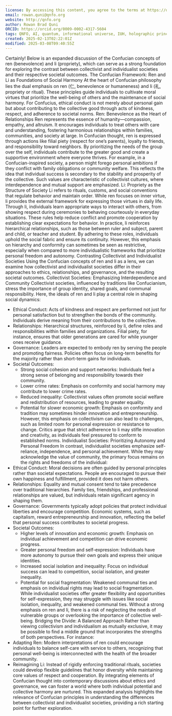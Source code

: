 ```yaml
---
license: By accessing this content, you agree to the terms at https://qnfo.org/LICENSE
email: rowan.quni@qnfo.org
website: http://qnfo.org
author: Rowan Brad Quni
ORCID: https://orcid.org/0009-0002-4317-5604
tags: QNFO, AI, quantum, informational universe, IUH, holographic principle
created: 2025-02-13T02:22:01Z
modified: 2025-03-08T09:40:55Z
---
```


Certainly! Below is an expanded discussion of the Confucian concepts of ren (benevolence) and li (propriety), which can serve as a strong foundation for exploring the contrast between collectivist and individualist societies and their respective societal outcomes.
The Confucian Framework: Ren and Li as Foundations of Social Harmony
At the heart of Confucian philosophy lies the dual emphasis on ren (仁, benevolence or humaneness) and li (礼, propriety or ritual). These principles guide individuals to cultivate moral virtues that prioritize the well-being of others and the maintenance of social harmony. For Confucius, ethical conduct is not merely about personal gain but about contributing to the collective good through acts of kindness, respect, and adherence to societal norms.
Ren: Benevolence as the Heart of Relationships
Ren represents the essence of humanity—compassion, empathy, and altruism. It encourages individuals to treat others with care and understanding, fostering harmonious relationships within families, communities, and society at large. In Confucian thought, ren is expressed through actions like filial piety (respect for one’s parents), loyalty to friends, and responsibility toward neighbors. By prioritizing the needs of the group over the self, individuals contribute to the greater good and create a supportive environment where everyone thrives.
For example, in a Confucian-inspired society, a person might forego personal ambitions if they conflict with family obligations or community welfare. This reflects the idea that individual success is secondary to the stability and prosperity of the collective. Such values are characteristic of collectivist cultures, where interdependence and mutual support are emphasized.
Li: Propriety as the Structure of Society
Li refers to rituals, customs, and social conventions that regulate behavior and maintain order. While ren focuses on inner virtue, li provides the external framework for expressing those virtues in daily life. Through li, individuals learn appropriate ways to interact with others, from showing respect during ceremonies to behaving courteously in everyday situations. These rules help reduce conflict and promote cooperation by establishing clear expectations for behavior.
In practice, li reinforces hierarchical relationships, such as those between ruler and subject, parent and child, or teacher and student. By adhering to these roles, individuals uphold the social fabric and ensure its continuity. However, this emphasis on hierarchy and conformity can sometimes be seen as restrictive, especially when compared to more individualistic frameworks that prioritize personal freedom and autonomy.
Contrasting Collectivist and Individualist Societies
Using the Confucian concepts of ren and li as a lens, we can examine how collectivist and individualist societies differ in their approaches to ethics, relationships, and governance, and the resulting societal outcomes.
Collectivist Societies: Emphasizing Interdependence and Community
Collectivist societies, influenced by traditions like Confucianism, stress the importance of group identity, shared goals, and communal responsibility. Here, the ideals of ren and li play a central role in shaping social dynamics:
 - Ethical Conduct: Acts of kindness and respect are performed not just for personal satisfaction but to strengthen the bonds of the community. Individuals derive meaning from their contributions to the collective.
 - Relationships: Hierarchical structures, reinforced by li, define roles and responsibilities within families and organizations. Filial piety, for instance, ensures that older generations are cared for while younger ones receive guidance.
 - Governance: Leaders are expected to embody ren by serving the people and promoting fairness. Policies often focus on long-term benefits for the majority rather than short-term gains for individuals.
 - Societal Outcomes:
   - Strong social cohesion and support networks: Individuals feel a strong sense of belonging and responsibility towards their community.
   - Lower crime rates: Emphasis on conformity and social harmony may contribute to lower crime rates.
   - Reduced inequality: Collectivist values often promote social welfare and redistribution of resources, leading to greater equality.
   - Potential for slower economic growth: Emphasis on conformity and tradition may sometimes hinder innovation and entrepreneurship.
However, this emphasis on collectivism can also lead to challenges, such as limited room for personal expression or resistance to change. Critics argue that strict adherence to li may stifle innovation and creativity, as individuals feel pressured to conform to established norms.
Individualist Societies: Prioritizing Autonomy and Personal Freedom
In contrast, individualist societies emphasize self-reliance, independence, and personal achievement. While they may acknowledge the value of community, the primary focus remains on the rights and freedoms of the individual:
 - Ethical Conduct: Moral decisions are often guided by personal principles rather than societal expectations. People are encouraged to pursue their own happiness and fulfillment, provided it does not harm others.
 - Relationships: Equality and mutual consent tend to take precedence over traditional hierarchies. Family ties, friendships, and professional relationships are valued, but individuals retain significant agency in shaping them.
 - Governance: Governments typically adopt policies that protect individual liberties and encourage competition. Economic systems, such as capitalism, reward entrepreneurship and innovation, reflecting the belief that personal success contributes to societal progress.
 - Societal Outcomes:
   - Higher levels of innovation and economic growth: Emphasis on individual achievement and competition can drive economic progress.
   - Greater personal freedom and self-expression: Individuals have more autonomy to pursue their own goals and express their unique identities.
   - Increased social isolation and inequality: Focus on individual success can lead to competition, social isolation, and greater inequality.
   - Potential for social fragmentation: Weakened communal ties and emphasis on individual rights may lead to social fragmentation.
While individualist societies offer greater flexibility and opportunities for self-expression, they may struggle with issues like social isolation, inequality, and weakened communal ties. Without a strong emphasis on ren and li, there is a risk of neglecting the needs of vulnerable groups or overlooking the importance of collective well-being.
Bridging the Divide: A Balanced Approach
Rather than viewing collectivism and individualism as mutually exclusive, it may be possible to find a middle ground that incorporates the strengths of both perspectives. For instance:
 - Adapting Ren: Modern interpretations of ren could encourage individuals to balance self-care with service to others, recognizing that personal well-being is interconnected with the health of the broader community.
 - Reimagining Li: Instead of rigidly enforcing traditional rituals, societies could develop flexible guidelines that honor diversity while maintaining core values of respect and cooperation.
By integrating elements of Confucian thought into contemporary discussions about ethics and governance, we can foster a world where both individual potential and collective harmony are nurtured.
This expanded analysis highlights the relevance of Confucian principles in understanding the differences between collectivist and individualist societies, providing a rich starting point for further exploration.
